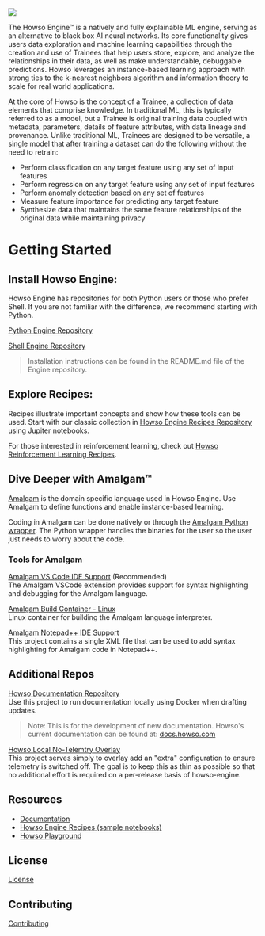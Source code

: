 <div align="left">
  <img src="https://howso.com/assets/images/Howso_Readme.svg">
</div>

The Howso Engine™ is a natively and fully explainable ML engine, serving as an alternative to black box AI neural networks. Its core functionality gives users data exploration and machine learning capabilities through the creation and use of Trainees that help users store, explore, and analyze the relationships in their data, as well as make understandable, debuggable predictions. Howso leverages an instance-based learning approach with strong ties to the k-nearest neighbors algorithm and information theory to scale for real world applications.

At the core of Howso is the concept of a Trainee, a collection of data elements that comprise knowledge. In traditional ML, this is typically referred to as a model, but a Trainee is original training data coupled with metadata, parameters, details of feature attributes, with data lineage and provenance. Unlike traditional ML, Trainees are designed to be versatile, a single model that after training a dataset can do the following without the need to retrain:

- Perform classification on any target feature using any set of input features
- Perform regression on any target feature using any set of input features
- Perform anomaly detection based on any set of features
- Measure feature importance for predicting any target feature
- Synthesize data that maintains the same feature relationships of the original data while maintaining privacy

# Getting Started
## Install Howso Engine:
Howso Engine has repositories for both Python users or those who prefer Shell. If you are not familiar with the difference, we recommend starting with Python. 

[Python Engine Repository](https://github.com/howsoai/howso-engine-py)

[Shell Engine Repository](https://github.com/howsoai/howso-engine) 

> Installation instructions can be found in the README.md file of the Engine repository. 

## Explore Recipes:
Recipes illustrate important concepts and show how these tools can be used. Start with our classic collection in [Howso Engine Recipes Repository](https://github.com/howsoai/howso-engine-recipes) using Jupiter notebooks.

For those interested in reinforcement learning, check out [Howso Reinforcement Learning Recipes](https://github.com/howsoai/howso-engine-rl-recipes).


## Dive Deeper with Amalgam&trade; 
[Amalgam](https://github.com/howsoai/amalgam) is the domain specific language used in Howso Engine. Use Amalgam to define functions and enable instance-based learning.

Coding in Amalgam can be done natively or through the [Amalgam Python wrapper](https://github.com/howsoai/amalgam-lang-py). The Python wrapper handles the binaries for the user so the user just needs to worry about the code.

### Tools for Amalgam
[Amalgam VS Code IDE Support](https://github.com/howsoai/amalgam-ide-support-vscode) (Recommended)   
The Amalgam VSCode extension provides support for syntax highlighting and debugging for the Amalgam language.

[Amalgam Build Container - Linux](https://github.com/howsoai/howso-engine-no-telemetry)  
Linux container for building the Amalgam language interpreter.

[Amalgam Notepad++ IDE Support](https://github.com/howsoai/amalgam-ide-support-npp)   
This project contains a single XML file that can be used to add syntax highlighting for Amalgam code in Notepad++.

## Additional Repos 
[Howso Documentation Repository](https://github.com/howsoai/howso-docs)  
Use this project to run documentation locally using Docker when drafting updates.

> Note: This is for the development of new documentation. Howso's current documentation can be found at: [docs.howso.com](https://docs.howso.com)

[Howso Local No-Telemtry Overlay](https://github.com/howsoai/howso-engine-no-telemetry)  
This project serves simply to overlay add an "extra" configuration to ensure telemetry is switched off. The goal is to keep this as thin as possible so that no additional effort is required on a per-release basis of howso-engine.


## Resources
- [Documentation](https://docs.howso.com)
- [Howso Engine Recipes (sample notebooks)](https://github.com/howsoai/howso-engine-recipes)
- [Howso Playground](https://playground.howso.com)

## License

[License](LICENSE.txt)

## Contributing

[Contributing](CONTRIBUTING.md)